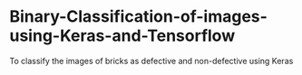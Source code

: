 # Binary-Classification-of-images-using-Keras-and-Tensorflow
To classify the images of bricks as defective and non-defective using Keras 

